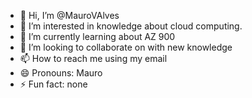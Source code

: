 - 👋 Hi, I’m @MauroVAlves
- 👀 I’m interested in knowledge about cloud computing.
- 🌱 I’m currently learning about AZ 900
- 💞️ I’m looking to collaborate on with new knowledge
- 📫 How to reach me using my email
- 😄 Pronouns: Mauro
- ⚡ Fun fact: none

<!---
MauroVAlves/MauroVAlves is a ✨ special ✨ repository because its `README.md` (this file) appears on your GitHub profile.
You can click the Preview link to take a look at your changes.
--->
